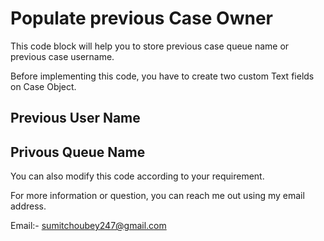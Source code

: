 # Populate previous Case Owner

This code block will help you to store previous case queue name or previous case username.

Before implementing this code, you have to create two custom Text fields on Case Object.

Previous User Name       
----

Privous Queue Name
----

You can also modify this code according to your requirement.

For more information or question, you can reach me out using my email address.

Email:- sumitchoubey247@gmail.com
